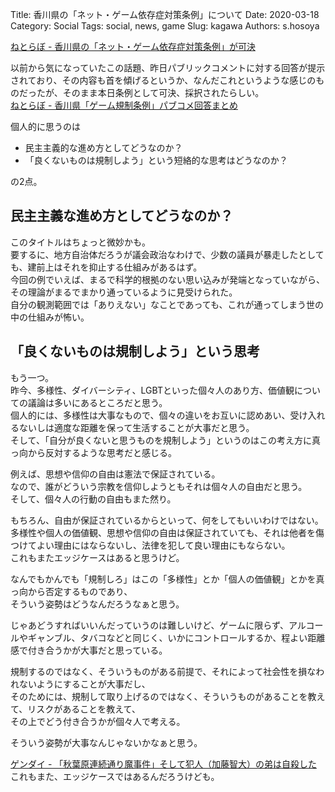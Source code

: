 Title: 香川県の「ネット・ゲーム依存症対策条例」について
Date: 2020-03-18
Category: Social
Tags: social, news, game
Slug: kagawa
Authors: s.hosoya

[ねとらぼ - 香川県の「ネット・ゲーム依存症対策条例」が可決](https://nlab.itmedia.co.jp/nl/articles/2003/18/news081.html)  
  
以前から気になっていたこの話題、昨日パブリックコメントに対する回答が提示されており、その内容も首を傾げるというか、なんだこれというような感じのものだったが、そのまま本日条例として可決、採択されたらしい。  
[ねとらぼ - 香川県「ゲーム規制条例」パブコメ回答まとめ](https://nlab.itmedia.co.jp/nl/articles/2003/17/news122.html)  
  
個人的に思うのは  
  
* 民主主義的な進め方としてどうなのか？
* 「良くないものは規制しよう」という短絡的な思考はどうなのか？
  
の2点。  

## 民主主義な進め方としてどうなのか？

このタイトルはちょっと微妙かも。  
要するに、地方自治体だろうが議会政治なわけで、少数の議員が暴走したとしても、建前上はそれを抑止する仕組みがあるはず。  
今回の例でいえば、まるで科学的根拠のない思い込みが発端となっていながら、その理論がまるでまかり通っているように見受けられた。  
自分の観測範囲では「ありえない」なことであっても、これが通ってしまう世の中の仕組みが怖い。  

## 「良くないものは規制しよう」という思考

もう一つ。  
昨今、多様性、ダイバーシティ、LGBTといった個々人のあり方、価値観についての議論は多いにあるところだと思う。  
個人的には、多様性は大事なもので、個々の違いをお互いに認めあい、受け入れるないしは適度な距離を保って生活することが大事だと思う。  
そして、「自分が良くないと思うものを規制しよう」というのはこの考え方に真っ向から反対するような思考だと感じる。  
  
例えば、思想や信仰の自由は憲法で保証されている。  
なので、誰がどういう宗教を信仰しようともそれは個々人の自由だと思う。  
そして、個々人の行動の自由もまた然り。  
  
もちろん、自由が保証されているからといって、何をしてもいいわけではない。  
多様性や個人の価値観、思想や信仰の自由は保証されていても、それは他者を傷つけてよい理由にはならないし、法律を犯して良い理由にもならない。  
これもまたエッジケースはあると思うけど。  
  
なんでもかんでも「規制しろ」はこの「多様性」とか「個人の価値観」とかを真っ向から否定するものであり、  
そういう姿勢はどうなんだろうなぁと思う。  
  
じゃあどうすればいいんだっていうのは難しいけど、ゲームに限らず、アルコールやギャンブル、タバコなどと同じく、いかにコントロールするか、程よい距離感で付き合うかが大事だと思っている。  
  
規制するのではなく、そういうものがある前提で、それによって社会性を損なわれないようにすることが大事だし、  
そのためには、規制して取り上げるのではなく、そういうものがあることを教えて、リスクがあることを教えて、  
その上でどう付き合うかが個々人で考える。  
  
そういう姿勢が大事なんじゃないかなぁと思う。  

[ゲンダイ - 「秋葉原連続通り魔事件」そして犯人（加藤智大）の弟は自殺した](https://gendai.ismedia.jp/articles/-/39034?page=5)  
これもまた、エッジケースではあるんだろうけども。  




